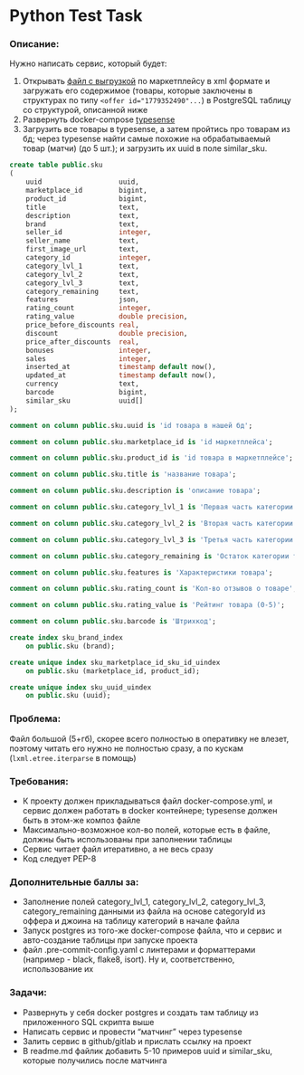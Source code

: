 # Python Test Task

### Описание:

Нужно написать сервис, который будет:

1. Открывать [файл с выгрузкой](http://export.admitad.com/ru/webmaster/websites/777011/products/export_adv_products/?user=bloggers_style&code=uzztv9z1ss&feed_id=21908&format=xml) по маркетплейсу в xml формате и загружать его содержимое (товары, которые заключены в структурах по типу `<offer id="1779352490"...`) в PostgreSQL таблицу со структурой, описанной ниже
2. Развернуть docker-compose [typesense](https://typesense.org/)
3. Загрузить все товары в typesense, а затем пройтись про товарам из бд; через typesense найти самые похожие на обрабатываемый товар (матчи) (до 5 шт.); и загрузить их  uuid в поле similar_sku.

```sql
create table public.sku
(
    uuid                   uuid,
    marketplace_id         bigint,
    product_id             bigint,
    title                  text,
    description            text,
    brand                  text,
    seller_id              integer,
    seller_name            text,
    first_image_url        text,
    category_id            integer,
    category_lvl_1         text,
    category_lvl_2         text,
    category_lvl_3         text,
    category_remaining     text,
    features               json,
    rating_count           integer,
    rating_value           double precision,
    price_before_discounts real,
    discount               double precision,
    price_after_discounts  real,
    bonuses                integer,
    sales                  integer,
    inserted_at            timestamp default now(),
    updated_at             timestamp default now(),
    currency               text,
    barcode                bigint,
    similar_sku            uuid[]
);

comment on column public.sku.uuid is 'id товара в нашей бд';

comment on column public.sku.marketplace_id is 'id маркетплейса';

comment on column public.sku.product_id is 'id товара в маркетплейсе';

comment on column public.sku.title is 'название товара';

comment on column public.sku.description is 'описание товара';

comment on column public.sku.category_lvl_1 is 'Первая часть категории товара. Например, для товара, находящегося по пути Детям/Электроника/Детская электроника/Игровая консоль/Игровые консоли и игры/Игровые консоли, в это поле запишется "Детям".';

comment on column public.sku.category_lvl_2 is 'Вторая часть категории товара. Например, для товара, находящегося по пути Детям/Электроника/Детская электроника/Игровая консоль/Игровые консоли и игры/Игровые консоли, в это поле запишется "Электроника".';

comment on column public.sku.category_lvl_3 is 'Третья часть категории товара. Например, для товара, находящегося по пути Детям/Электроника/Детская электроника/Игровая консоль/Игровые консоли и игры/Игровые консоли, в это поле запишется "Детская электроника".';

comment on column public.sku.category_remaining is 'Остаток категории товара. Например, для товара, находящегося по пути Детям/Электроника/Детская электроника/Игровая консоль/Игровые консоли и игры/Игровые консоли, в это поле запишется "Игровая консоль/Игровые консоли и игры/Игровые консоли".';

comment on column public.sku.features is 'Характеристики товара';

comment on column public.sku.rating_count is 'Кол-во отзывов о товаре';

comment on column public.sku.rating_value is 'Рейтинг товара (0-5)';

comment on column public.sku.barcode is 'Штрихкод';

create index sku_brand_index
    on public.sku (brand);

create unique index sku_marketplace_id_sku_id_uindex
    on public.sku (marketplace_id, product_id);

create unique index sku_uuid_uindex
    on public.sku (uuid);
```

### Проблема:

Файл большой (5+гб), скорее всего полностью в оперативку не влезет, поэтому читать его нужно не полностью сразу, а по кускам (`lxml.etree.iterparse` в помощь)

### Требования:

- К проекту должен прикладываться файл docker-compose.yml, и сервис должен работать в docker контейнере; typesense должен быть в этом-же композ файле
- Максимально-возможное кол-во полей, которые есть в файле, должны быть использованы при заполнении таблицы
- Сервис читает файл итеративно, а не весь сразу
- Код следует PEP-8

### Дополнительные баллы за:

- Заполнение полей category_lvl_1, category_lvl_2, category_lvl_3, category_remaining данными из файла на основе categoryId из оффера и джоина на таблицу категорий в начале файла
- Запуск postgres из того-же docker-compose файла, что и сервис и авто-создание таблицы при запуске проекта
- файл .pre-commit-config.yaml с линтерами и форматтерами (например - black, flake8, isort). Ну и, соответственно, использование их

### Задачи:

- Развернуть у себя docker postgres и создать там таблицу из приложенного SQL скрипта выше
- Написать сервис и провести “матчинг” через typesense
- Залить сервис в github/gitlab и прислать ссылку на проект
- В readme.md файлик добавить 5-10 примеров uuid и similar_sku, которые получились после матчинга